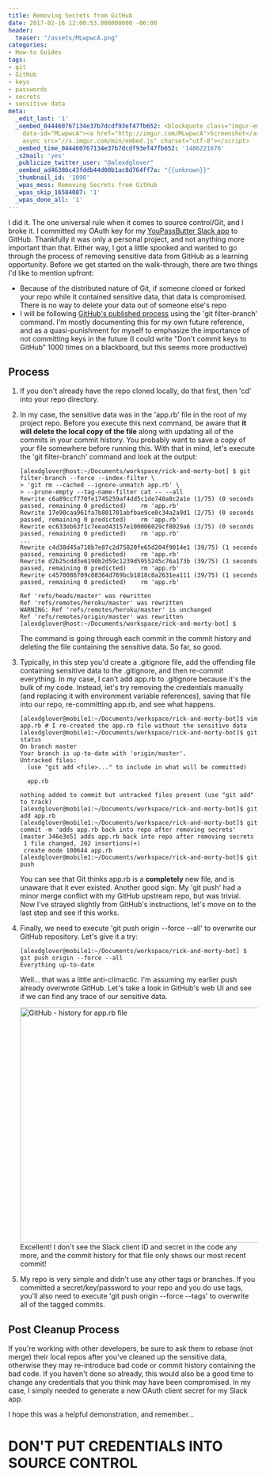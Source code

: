 ```yaml
---
title: Removing Secrets from GitHub
date: 2017-02-16 12:00:53.000000000 -06:00
header:
  teaser: "/assets/MLwpwcA.png"
categories:
- How-to Guides
tags:
- git
- GitHub
- keys
- passwords
- secrets
- sensitive data
meta:
  _edit_last: '1'
  _oembed_044460767134e37b7dcdf93ef47fb652: <blockquote class="imgur-embed-pub" lang="en"
    data-id="MLwpwcA"><a href="http://imgur.com/MLwpwcA">Screenshot</a></blockquote><script
    async src="//s.imgur.com/min/embed.js" charset="utf-8"></script>
  _oembed_time_044460767134e37b7dcdf93ef47fb652: '1486221676'
  _s2mail: 'yes'
  _publicize_twitter_user: "@alexdglover"
  _oembed_ad46386c43fddb44d00b1ac8d764ff7a: "{{unknown}}"
  _thumbnail_id: '1096'
  _wpas_mess: Removing Secrets from GitHub
  _wpas_skip_16584087: '1'
  _wpas_done_all: '1'
---
```

I did it. The one universal rule when it comes to source control/Git, and I broke it. I committed my OAuth key for my <a href="http://alexdglover.com/youpassbutter-slack-bot-part-1/" target="_blank">YouPassButter Slack app</a> to GitHub. Thankfully it was only a personal project, and not anything more important than that. Either way, I got a little spooked and wanted to go through the process of removing sensitive data from GitHub as a learning opportunity.
Before we get started on the walk-through, there are two things I'd like to mention upfront:

* Because of the distributed nature of Git, if someone cloned or forked your repo while it contained sensitive data, that data is compromised. There is no way to delete your data out of someone else's repo
* I will be following <a href="https://help.github.com/articles/removing-sensitive-data-from-a-repository/">GitHub's published process</a> using the 'git filter-branch' command. I'm mostly documenting this for my own future reference, and as a quasi-punishment for myself to emphasize the importance of not committing keys in the future (I could write "Don't commit keys to GitHub" 1000 times on a blackboard, but this seems more productive)

<h2>Process</h2>

1. If you don't already have the repo cloned locally, do that first, then 'cd' into your repo directory.
2. In my case, the sensitive data was in the 'app.rb' file in the root of my project repo. Before you execute this next command, be aware that <strong>it will delete the local copy of the file</strong> along with updating all of the commits in your commit history. You probably want to save a copy of your file somewhere before running this. With that in mind, let's execute the 'git filter-branch' command and look at the output:


   ```shell
   [alexdglover@host:~/Documents/workspace/rick-and-morty-bot] $ git filter-branch --force --index-filter \
   > 'git rm --cached --ignore-unmatch app.rb' \
   > --prune-empty --tag-name-filter cat -- --all
   Rewrite c6a89ccf770fe1745259af4dd5c1de740a8c2a1e (1/75) (0 seconds passed, remaining 0 predicted)    rm 'app.rb'
   Rewrite 17e90caa961fa7b801701abfbae9ce0c34a2a9d1 (2/75) (0 seconds passed, remaining 0 predicted)    rm 'app.rb'
   Rewrite ec633eb63f1c7eead43157e100006029cf8029a6 (3/75) (0 seconds passed, remaining 0 predicted)    rm 'app.rb'
   ...
   Rewrite c4d38d45a710b7e87c2d75820fe65d204f9014e1 (39/75) (1 seconds passed, remaining 0 predicted)    rm 'app.rb'
   Rewrite d2b25cdd3e6190b2d59c1239d5955245c76a173b (39/75) (1 seconds passed, remaining 0 predicted)    rm 'app.rb'
   Rewrite c4570086709c08364d769bcb1818c0a2631ea111 (39/75) (1 seconds passed, remaining 0 predicted)    rm 'app.rb'
   
   Ref 'refs/heads/master' was rewritten
   Ref 'refs/remotes/heroku/master' was rewritten
   WARNING: Ref 'refs/remotes/heroku/master' is unchanged
   Ref 'refs/remotes/origin/master' was rewritten
   [alexdglover@host:~/Documents/workspace/rick-and-morty-bot] $
   ```

   The command is going through each commit in the commit history and deleting the file containing the sensitive data. So far, so good.

3. Typically, in this step you'd create a .gitignore file, add the offending file containing sensitive data to the .gitignore, and then re-commit everything. In my case, I can't add app.rb to .gitignore because it's the bulk of my code. Instead, let's try removing the credentials manually (and replacing it with environment variable references), saving that file into our repo, re-committing app.rb, and see what happens.

   ```shell
   [alexdglover@mobile1:~/Documents/workspace/rick-and-morty-bot]$ vim app.rb # I re-created the app.rb file without the sensitive data
   [alexdglover@mobile1:~/Documents/workspace/rick-and-morty-bot]$ git status
   On branch master
   Your branch is up-to-date with 'origin/master'.
   Untracked files:
     (use "git add <file>..." to include in what will be committed)
   
     app.rb
   
   nothing added to commit but untracked files present (use "git add" to track)
   [alexdglover@mobile1:~/Documents/workspace/rick-and-morty-bot]$ git add app.rb 
   [alexdglover@mobile1:~/Documents/workspace/rick-and-morty-bot]$ git commit -m 'adds app.rb back into repo after removing secrets'
   [master 346e3e5] adds app.rb back into repo after removing secrets
    1 file changed, 202 insertions(+)
    create mode 100644 app.rb
   [alexdglover@mobile1:~/Documents/workspace/rick-and-morty-bot]$ git push
   ```

   You can see that Git thinks app.rb is a <strong>completely</strong> new file, and is unaware that it ever existed. Another good sign. My 'git push' had a minor merge conflict with my GitHub upstream repo, but was trivial. Now I've strayed slightly from GitHub's instructions, let's move on to the last step and see if this works.

4. Finally, we need to execute 'git push origin --force --all' to overwrite our GitHub repository. Let's give it a try:

   ```shell
   [alexdglover@mobile1:~/Documents/workspace/rick-and-morty-bot] $ git push origin --force --all
   Everything up-to-date
   ```

   Well... that was a little anti-climactic. I'm assuming my earlier push already overwrote GitHub. Let's take a look in GitHub's web UI and see if we can find any trace of our sensitive data.

   <a href="http://i.imgur.com/MLwpwcA.png"><img class="aligncenter size-large" src="{{ site.baseurl }}/assets/MLwpwcA.png" alt="GitHub - history for app.rb file" width="1146" height="475" /></a>
   Excellent! I don't see the Slack client ID and secret in the code any more, and the commit history for that file only shows our most recent commit!

5. My repo is very simple and didn't use any other tags or branches. If you committed a secret/key/password to your repo and you do use tags, you'll also need to execute 'git push origin --force --tags' to overwrite all of the tagged commits.

<h2>Post Cleanup Process</h2>

If you're working with other developers, be sure to ask them to rebase (not merge) their local repos after you've cleaned up the sensitive data, otherwise they may re-introduce bad code or commit history containing the bad code. If you haven't done so already, this would also be a good time to change any credentials that you think may have been compromised. In my case, I simply needed to generate a new OAuth client secret for my Slack app.

I hope this was a helpful demonstration, and remember...

<h1>DON'T PUT CREDENTIALS INTO SOURCE CONTROL</h1>
